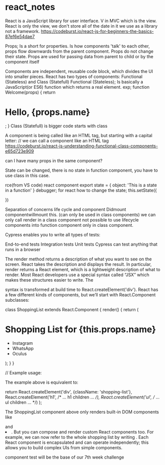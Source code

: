 # react_notes
React is a JavaScript library for user interface. 
V in MVC which is the view. 
React is only the view, we don't store all of the date in it we use as a library not a framework.
https://codeburst.io/react-js-for-beginners-the-basics-87ef6e54dae7

Props;
Is a short for properties. Is how components 'talk' to each other, props flow downwards from the parent component. Props do not change their state. Props are used for passing data from parent to child or by the component itself

Components are independent, reusable code block, which divides the UI into smaller pieces.
React has two types of components: Functional (Stateless) and Class (Statefull)
Functional (Stateless);
Is basically a JavaScript(or ES6) function which returns a real element.
exp; 
function Welcome(props) {
  return <h1>Hello, {props.name}</h1>;
}
Class (Statefull)
is bigger code 
starts with class 

A component is being called like an HTML tag, but starting with a capital letter:
<FirstChild />    // we can call a component like an HTML tag
https://codeburst.io/react-js-understanding-functional-class-components-e65d723e909

 
can I have many props in the same component?


State
can be changed, there is no state in function component, you have to use class in this case.

rce(from VS code)
react component export
state = {
  object: 'This is a state in a function'
}
debugger; for react
how to change the state;
this.setState({

})

Separation of concerns
life cycle and component Didmount componentwillmount 
 this. (can only be used in class components)
 we can only call render in a class component 
 not possible to use lifecycle components into function component only in class component.


 Cypress enables you to write all types of tests:

End-to-end tests
Integration tests
Unit tests
Cypress can test anything that runs in a browser

The render method returns a description of what you want to see on the screen. React takes the description and displays the result. In particular, render returns a React element, which is a lightweight description of what to render. Most React developers use a special syntax called “JSX” which makes these structures easier to write. The <div /> syntax is transformed at build time to React.createElement('div'). 
 React has a few different kinds of components, but we’ll start with React.Component subclasses:

class ShoppingList extends React.Component {
  render() {
    return (
      <div className="shopping-list">
        <h1>Shopping List for {this.props.name}</h1>
        <ul>
          <li>Instagram</li>
          <li>WhatsApp</li>
          <li>Oculus</li>
        </ul>
      </div>
    );
  }
}

// Example usage: <ShoppingList name="Mark" />

The example above is equivalent to:

return React.createElement('div', {className: 'shopping-list'},
  React.createElement('h1', /* ... h1 children ... */),
  React.createElement('ul', /* ... ul children ... */)
);

The ShoppingList component above only renders built-in DOM components like <div /> and <li />. But you can compose and render custom React components too. For example, we can now refer to the whole shopping list by writing <ShoppingList />. Each React component is encapsulated and can operate independently; this allows you to build complex UIs from simple components.

component test will be the base of our 7th week challenge 